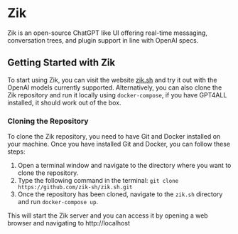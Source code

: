 # Zik

Zik is an open-source ChatGPT like UI offering real-time messaging, conversation
trees, and plugin support in line with OpenAI specs.

## Getting Started with Zik

To start using Zik, you can visit the website [zik.sh](https://zik.sh/) and try
it out with the OpenAI models currently supported. Alternatively, you can also
clone the Zik repository and run it locally using `docker-compose`, if you have
GPT4ALL installed, it should work out of the box.

### Cloning the Repository

To clone the Zik repository, you need to have Git and Docker installed on your
machine. Once you have installed Git and Docker, you can follow these steps:

1. Open a terminal window and navigate to the directory where you want to clone
   the repository.
2. Type the following command in the terminal:
   `git clone https://github.com/zik-sh/zik.sh.git`
3. Once the repository has been cloned, navigate to the `zik.sh` directory and
   run `docker-compose up`.

This will start the Zik server and you can access it by opening a web browser
and navigating to http://localhost
